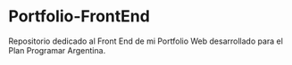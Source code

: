 # Portfolio-FrontEnd
Repositorio dedicado al Front End de mi Portfolio Web desarrollado para el Plan Programar Argentina.
